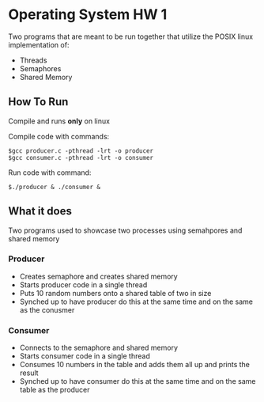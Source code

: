 # Operating System HW 1

Two programs that are meant to be run together that utilize the POSIX linux implementation of:

- Threads
- Semaphores
- Shared Memory

## How To Run

Compile and runs __**only**__ on linux

Compile code with commands:

```console
$gcc producer.c -pthread -lrt -o producer
$gcc consumer.c -pthread -lrt -o consumer
```

Run code with command:

```console
$./producer & ./consumer &
```

## What it does

Two programs used to showcase two processes using semahpores and shared memory

### Producer

- Creates semaphore and creates shared memory
- Starts producer code in a single thread
- Puts 10 random numbers onto a shared table of two in size
- Synched up to have producer do this at the same time and on the same as the conusmer

### Consumer

- Connects to the semaphore and shared memory
- Starts consumer code in a single thread
- Consumes 10 numbers in the table and adds them all up and prints the result
- Synched up to have consumer do this at the same time and on the same table as the producer
